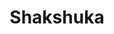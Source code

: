 ---
title: "Shakshuka"
type: "recipe"
tags: 
  - african
  - middle eastern
  - easy
source: "https://downshiftology.com/recipes/shakshuka/#wprm-recipe-container-34363"
---